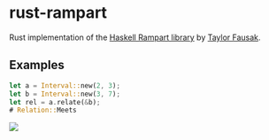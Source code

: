 # rust-rampart

Rust implementation of the [Haskell Rampart library](https://github.com/tfausak/rampart) by [Taylor Fausak](https://taylor.fausak.me/2020/03/13/relate-intervals-with-rampart).

## Examples

```rust
let a = Interval::new(2, 3);
let b = Interval::new(3, 7);
let rel = a.relate(&b); 
# Relation::Meets
```

![][interval relations]

[interval relations]: ./docs/interval-relations.svg
